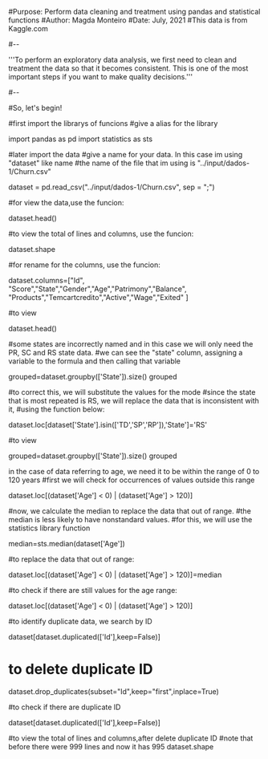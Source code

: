 #Purpose: Perform data cleaning and treatment using pandas and statistical functions
#Author: Magda Monteiro
#Date: July, 2021
#This data is from Kaggle.com

#--

'''To perform an exploratory data analysis, we first need to clean and treatment the data so that it becomes consistent. 
   This is one of the most important steps if you want to make quality decisions.'''

#--

#So, let's begin!

#first import the librarys of funcions 
#give a alias for the library

import pandas as pd
import statistics as sts

#later import the data
#give a name for your data. In this case im using "dataset" like name
#the name of the file that im using is "../input/dados-1/Churn.csv"

dataset = pd.read_csv("../input/dados-1/Churn.csv", sep = ";")

#for view the data,use the funcion:

dataset.head()

#to view the total of lines and columns, use the funcion:

dataset.shape

#for rename for the columns, use the funcion:

dataset.columns=["Id", "Score","State","Gender","Age","Patrimony","Balance", "Products","Temcartcredito","Active","Wage","Exited" ]

#to view 

dataset.head()

#some states are incorrectly named and in this case we will only need the PR, SC and RS state data.
#we can see the "state" column, assigning a variable to the formula and then calling that variable

grouped=dataset.groupby(['State']).size()
grouped

#to correct this, we will substitute the values for the mode
#since the state that is most repeated is RS, we will replace the data that is inconsistent with it,
#using the function below:

dataset.loc[dataset['State'].isin(['TD','SP','RP']),'State']='RS'

#to view 

grouped=dataset.groupby(['State']).size()
grouped

in the case of data referring to age, we need it to be within the range of 0 to 120 years
#first we will check for occurrences of values outside this range

dataset.loc[(dataset['Age'] < 0) | (dataset['Age'] > 120)]

#now, we calculate the median to replace the data that out of range.
#the median is less likely to have nonstandard values.
#for this, we will use the statistics library function

median=sts.median(dataset['Age'])

#to replace the data that out of range:

dataset.loc[(dataset['Age'] < 0) | (dataset['Age'] > 120)]=median

#to check if there are still values for the age range:

dataset.loc[(dataset['Age'] < 0) | (dataset['Age'] > 120)]

#to identify duplicate data, we search by ID

dataset[dataset.duplicated(['Id'],keep=False)]

# to delete duplicate ID

dataset.drop_duplicates(subset="Id",keep="first",inplace=True)

#to check if there are duplicate ID

dataset[dataset.duplicated(['Id'],keep=False)]

#to view the total of lines and columns,after delete duplicate ID
#note that before there were 999 lines and now it has 995
dataset.shape
